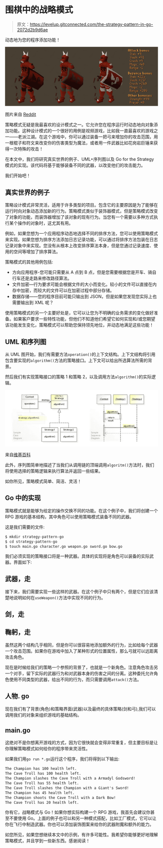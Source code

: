 # 围棋中的战略模式

> 原文：<https://levelup.gitconnected.com/the-strategy-pattern-in-go-2072d2b9d6ae>

动态地为您的程序添加功能！

![](img/2f064b84b74a735974115c790f1bd8b0.png)

图片来自 [Reddit](https://www.reddit.com/r/2007scape/comments/2bpopj/alternate_trim_ideas_for_dragon_armor/)

策略模式无疑是我最喜欢的设计模式之一。它允许您在程序运行时动态地向对象添加功能。这种设计模式的一个很好的用例是视频游戏，比如我一直最喜欢的游戏之一——老派江湖。在这个游戏中，你可以通过装备一把弓来增加你的攻击范围，用一根棍子和符文来改变你的伤害类型为魔法，或者用一件武器比如花岗岩巨锤来获得一次特殊的攻击！

在本文中，我们将研究真实世界的例子、UML+序列图以及 Go for the Strategy 模式的实现。该代码将基于能够装备不同的武器，以改变他们的攻击能力。

我们开始吧！

## 真实世界的例子

策略设计模式非常灵活，适用于许多类型的项目。包含它的主要原因是为了能够在运行时向对象动态添加新的行为。策略模式类似于装饰器模式，但是策略模式改变了对象的功能，而装饰器增加了该对象的现有行为。当您有一个需要以多种方式执行某个操作的对象时，这尤其有用。

例如，如果您想为一个应用程序动态地选择不同的排序方法，您可以使用策略模式来实现。如果您想为排序方法添加日志记录功能，可以通过将排序方法包装在日志记录对象中来实现。您没有从根本上改变排序算法本身，但是您通过记录速度、使用的空间等增加了排序算法。

策略模式的其他用例包括:

*   方向应用程序-您可能只需要从 A 点到 B 点，但是您需要根据您是开车、骑自行车还是走路来修改路径算法。
*   文件加密—行为要求可能会根据文件的大小而变化。较小的文件可以直接在内存中加密，而较大的文件可以在加密过程中部分存储。
*   数据存储——您的程序目前可能只输出到 JSON，但是如果您发现您实际上也需要输出到 XML 呢？

使用策略模式的另一个主要好处是，它可以让您为不明确的业务需求的变化做好准备。如果客户要求一些特性功能，但他们不知道他们希望它如何实现和/或您期望该功能发生变化，策略模式可以帮助您保持领先地位，并动态地满足这些功能！

## UML 和序列图

从 UML 图开始，我们有需要方法`operation()`的上下文结构。上下文结构将引用包含要实现的`algorithm()`方法的策略接口。上下文可以给出所选算法所需的背景。

然后我们有实现策略接口的策略 1 和策略 2，以及调用方法`algorithm()`的实际逻辑。

![](img/3a251293d8770d77c2fb24d9bb2f2c5a.png)

来自[维基百科](https://en.wikipedia.org/wiki/Strategy_pattern)

此外，序列图简单地描述了当我们从调用链的顶端调用`algoritm()`方法时，我们将使用选择的策略逻辑来执行算法并返回一些结果。

如你所见，策略模式简单、简洁、灵活！

## Go 中的实现

策略模式就是能够为给定的操作交换不同的功能。在这个例子中，我们将创建一个 RPG 游戏的基本结构，其中角色可以使用策略模式装备不同的武器。

这是我们需要的文件:

```
$ mkdir strategy-pattern-go
$ cd strategy-pattern-go
$ touch main.go character.go weapon.go sword.go bow.go
```

我们必须实现的策略接口将是一种武器。具体的实现将是角色可以装备的实际武器。界面如下:

## 武器，走

接下来，我们需要实现一些这样的武器。在这个例子中只有两个，但是它们应该清楚地说明如何在`useWeapon()`方法中实现不同的行为。

## 剑，走

## 鞠躬，走

虽然这两个结构几乎相同，但是你可以很容易地添加额外的行为，比如给每个武器一个攻击范围。如果你在游戏中加入了某种形式的位置属性，那么弓就可以远距离攻击角色。

现在是时候给我们的策略一个参照的背景了，也就是一个新角色。注意角色攻击另一个对手，留下实际的武器行为和对武器本身的伤害之间的分离。这种委托允许角色使用不同类型的武器，给出不同的行为，而只需要调用`attack()`方法。

## 人物. go

现在我们有了背景(角色)和策略界面(武器)以及最终的具体策略(剑和弓),我们可以调用我们的对象来组织游戏的基础结构。

## main.go

这绝对不是你想离开游戏的方式，因为它很快就会变得非常重复，但主要目标是让你理解策略模式如何给你的程序带来灵活性。

如果我们用`go run *.go`运行这个程序，我们将得到以下输出:

```
The Champion has 100 health left.
The Cave Troll has 100 health left.
The Champion slashes the Cave Troll with a Armadyl Godsword!
The Cave Troll has 55 health left.
The Cave Troll slashes the Champion with a Giant's Sword!
The Champion has 45 health left.
The Champion shoots the Cave Troll with a Dark Bow!
The Cave Troll has 20 health left.
```

你有它，战略模式与 Go！如果你想实际构建一个 RPG 游戏，我首先会建议你甚至不要使用 Go。上面的例子也可以和另一种模式搭配，比如工厂模式，它可以让你在飞行中制造武器。你也可以添加装饰图案来给你的武器附魔和额外的能力。

如您所见，如果您想继续本文中的示例，有许多可能性。我希望你能够更好地理解策略模式，并且学到一些新东西。感谢阅读！